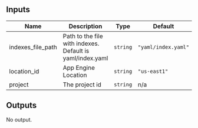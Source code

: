 <!-- BEGINNING OF PRE-COMMIT-TERRAFORM DOCS HOOK -->
## Inputs

| Name | Description | Type | Default | Required |
|------|-------------|------|---------|:--------:|
| indexes\_file\_path | Path to the file with indexes. Default is yaml/index.yaml | `string` | `"yaml/index.yaml"` | no |
| location\_id | App Engine Location | `string` | `"us-east1"` | no |
| project | The project id | `string` | n/a | yes |

## Outputs

No output.

<!-- END OF PRE-COMMIT-TERRAFORM DOCS HOOK -->
